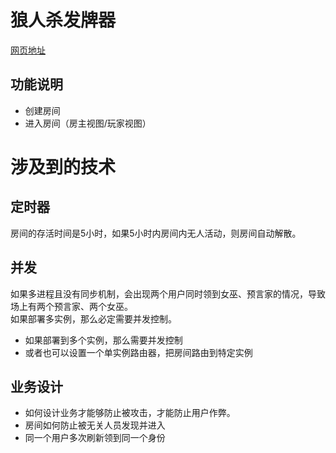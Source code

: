 # 狼人杀发牌器
[网页地址](https://weiyinfu.cn/Wolf/index.html)

## 功能说明
* 创建房间 
* 进入房间（房主视图/玩家视图）

# 涉及到的技术
## 定时器
房间的存活时间是5小时，如果5小时内房间内无人活动，则房间自动解散。

## 并发
如果多进程且没有同步机制，会出现两个用户同时领到女巫、预言家的情况，导致场上有两个预言家、两个女巫。  
如果部署多实例，那么必定需要并发控制。  
* 如果部署到多个实例，那么需要并发控制
* 或者也可以设置一个单实例路由器，把房间路由到特定实例

## 业务设计
* 如何设计业务才能够防止被攻击，才能防止用户作弊。
* 房间如何防止被无关人员发现并进入
* 同一个用户多次刷新领到同一个身份
